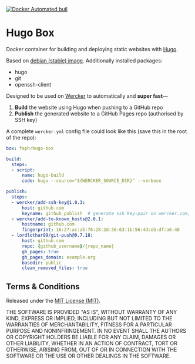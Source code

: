 [![Docker Automated buil](https://img.shields.io/docker/automated/faph/hugo-box.svg?maxAge=2592000)](https://hub.docker.com/r/faph/hugo-box/)

# Hugo Box

Docker container for building and deploying static websites with [Hugo](https://gohugo.io).

Based on [debian (stable) image](https://hub.docker.com/_/debian/). Additionally installed packages:

 - hugo
 - git
 - openssh-client

Designed to be used on [Wercker](https://wercker.com) to automatically and **super fast**—

 1. **Build** the website using Hugo when pushing to a GitHub repo
 2. **Publish** the generated website to a GitHub Pages repo (authorised by SSH key)

A complete `wercker.yml` config file could look like this (save this in the root of the repo):

```yaml
box: faph/hugo-box

build:
  steps:
  - script:
      name: hugo-build
      code: hugo --source="${WERCKER_SOURCE_DIR}" --verbose

publish:
  steps:
  - wercker/add-ssh-key@1.0.3:
      host: github.com
      keyname: github_publish  # generate ssh key-pair on wercker.com, add public key to GitHub repo
  - wercker/add-to-known_hosts@2.0.1:
      hostname: github.com
      fingerprint: 16:27:ac:a5:76:28:2d:36:63:1b:56:4d:eb:df:a6:48
  - lordlothar99/git-push@0.7.18:
      host: github.com
      repo: {github_username}/{repo_name}
      gh_pages: true
      gh_pages_domain: example.org
      basedir: public
      clean_removed_files: true
```

## Terms & Conditions

Released under the [MIT License (MIT)](LICENSE).

THE SOFTWARE IS PROVIDED "AS IS", WITHOUT WARRANTY OF ANY KIND, EXPRESS OR IMPLIED, INCLUDING BUT NOT LIMITED TO THE WARRANTIES OF MERCHANTABILITY, FITNESS FOR A PARTICULAR PURPOSE AND NONINFRINGEMENT. IN NO EVENT SHALL THE AUTHORS OR COPYRIGHT HOLDERS BE LIABLE FOR ANY CLAIM, DAMAGES OR OTHER LIABILITY, WHETHER IN AN ACTION OF CONTRACT, TORT OR OTHERWISE, ARISING FROM, OUT OF OR IN CONNECTION WITH THE SOFTWARE OR THE USE OR OTHER DEALINGS IN THE SOFTWARE.
